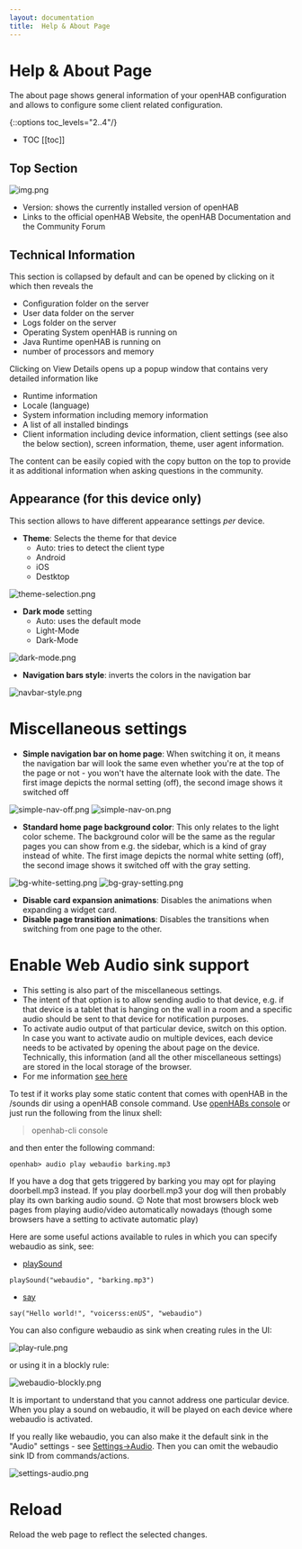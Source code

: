 ```yaml
---
layout: documentation
title:  Help & About Page
---
```


# Help & About Page

The about page shows general information of your openHAB configuration and  allows to configure some client related configuration.

{::options toc_levels="2..4"/}

- TOC
  [[toc]]

## Top Section

![img.png](images/about-top-section.png)

- Version: shows the currently installed version of openHAB
- Links to the official openHAB Website, the openHAB Documentation and the Community Forum

## Technical Information

This section is collapsed by default and can be opened by clicking on it which then reveals the

- Configuration folder on the server
- User data folder on the server
- Logs folder on the server
- Operating System openHAB is running on
- Java Runtime openHAB is running on
- number of processors and memory

Clicking on View Details opens up a popup window that contains very detailed information like

- Runtime information
- Locale (language)
- System information including memory information
- A list of all installed bindings
- Client information including device information, client settings (see also the below section), screen information, theme, user agent information.

The content can be easily copied with the copy button on the top to provide it as additional information when asking questions in the community.

## Appearance (for this device only)

This section allows to have different appearance settings _per_ device.

- **Theme**: Selects the theme for that device
  - Auto: tries to detect the client type
  - Android
  - iOS
  - Destktop

![theme-selection.png](images/theme-selection.png)

- **Dark mode** setting
  - Auto: uses the default mode
  - Light-Mode
  - Dark-Mode

![dark-mode.png](images/dark-mode.png)

- **Navigation bars style**: inverts the colors in the navigation bar

![navbar-style.png](images/navbar-style.png)

# Miscellaneous settings

- **Simple navigation bar on home page**: When switching it on, it means the navigation bar will look the same even whether you're at the top of the page or not - you won't have the alternate look with the date.
The first image depicts the normal setting (off), the second image shows it switched off

![simple-nav-off.png](images/simple-nav-off.png) ![simple-nav-on.png](images/simple-nav-on.png)

- **Standard home page background color**: This only relates to the light color scheme.
The background color will be the same as the regular pages you can show from e.g. the sidebar, which is a kind of gray instead of white.
The first image depicts the normal white setting (off), the second image shows it switched off with the gray setting.

![bg-white-setting.png](images/bg-white-setting.png) ![bg-gray-setting.png](images/bg-gray-setting.png)

- **Disable card expansion animations**: Disables the animations when expanding a widget card.
- **Disable page transition animations**: Disables the transitions when switching from one page to the other.

# Enable Web Audio sink support

- This setting is also part of the miscellaneous settings.
- The intent of that option is to allow sending audio to that device, e.g. if that device is a tablet that is hanging on the wall in a room and a specific audio should be sent to that device for notification purposes.
- To activate audio output of that particular device, switch on this option.
In case you want to activate audio on multiple devices, each device needs to be activated by opening the about page on the device.
Technically, this information (and all the other miscellaneous settings) are stored in the local storage of the browser.
- For me information [see here](https://github.com/openhab/openhab-webui/pull/1422)

To test if it works play some static content that comes with openHAB in the /sounds dir using a openHAB console command.
Use [openHABs console](/administration/console.html#using-the-console) or just run the following from the linux shell:

> openhab-cli console

and then enter the following command:

```text
openhab> audio play webaudio barking.mp3
```

If you have a dog that gets triggered by barking you may opt for playing doorbell.mp3 instead.
If you play doorbell.mp3 your dog will then probably play its own barking audio sound. 😉
Note that most browsers block web pages from playing audio/video automatically nowadays (though some browsers have a setting to activate automatic play)

Here are some useful actions available to rules in which you can specify webaudio as sink, see:

- [playSound](/docs/configuration/multimedia.html#actions-2)

```text
playSound("webaudio", "barking.mp3")
```

- [say](/docs/configuration/multimedia.html#actions-3)

```text
say("Hello world!", "voicerss:enUS", "webaudio")
```

You can also configure webaudio as sink when creating rules in the UI:

![play-rule.png](images/play-rule.png)

or using it in a blockly rule:

![webaudio-blockly.png](images/webaudio-blockly.png)

It is important to understand that you cannot address one particular device.
When you play a sound on webaudio, it will be played on each device where webaudio is activated.

If you really like webaudio, you can also make it the default sink in the "Audio" settings - see [Settings->Audio](/docs/settings/services_system.html#Audio).
Then you can omit the webaudio sink ID from commands/actions.

![settings-audio.png](images/settings-audio.png)

# Reload

Reload the web page to reflect the selected changes.
